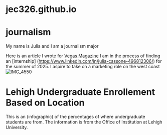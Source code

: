 # jec326.github.io 

# journalism
My name is Julia and I am a journalism major

Here is an article I wrote for [Vegas Magazine](https://vegasmagazine.com/electric-daisy-carnival-ultimate-guide)
I am in the process of finding an [internship] (https://www.linkedin.com/in/julia-cassone-496812306/) for the summer of 2025. I aspire to take on a marketing role on the west coast
![IMG_4550](https://github.com/user-attachments/assets/3b39f0ef-76c7-460e-9e08-83e5d56b6bb6)

# Lehigh Undergraduate Enrollement Based on Location 
This is an (infographic) of the percentages of where undergraduate students are from. The information is from the Office of Institution at Lehigh University.  
